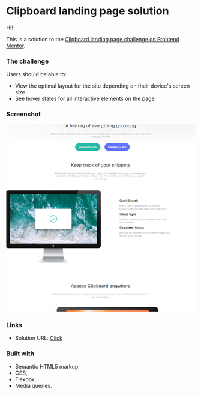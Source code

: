 # Clipboard landing page solution

Hi! 

This is a solution to the [Clipboard landing page challenge on Frontend Mentor](https://www.frontendmentor.io/challenges/clipboard-landing-page-5cc9bccd6c4c91111378ecb9). 


### The challenge

Users should be able to:

- View the optimal layout for the site depending on their device's screen size
- See hover states for all interactive elements on the page

### Screenshot

![ScreenShot](./design/screen-landing-page.jpg)


### Links

- Solution URL: [Click](https://domdzia.github.io/Clipboard-landing-page/)


### Built with

- Semantic HTML5 markup,
- CSS,
- Flexbox,
- Media queries.



